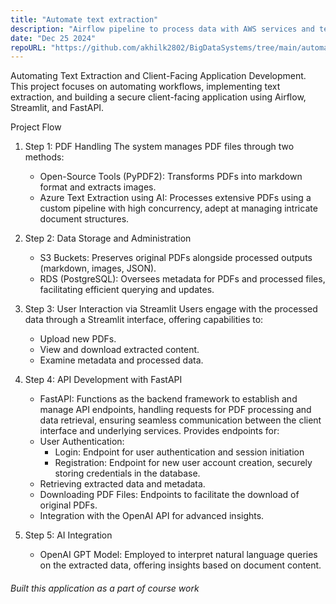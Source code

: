 ```yaml
---
title: "Automate text extraction"
description: "Airflow pipeline to process data with AWS services and text extraction tool"
date: "Dec 25 2024"
repoURL: "https://github.com/akhilk2802/BigDataSystems/tree/main/automate-extraction"
---
```


Automating Text Extraction and Client-Facing Application Development. This project focuses on automating workflows, implementing text extraction, and building a secure client-facing application using Airflow, Streamlit, and FastAPI.


Project Flow

1. Step 1: PDF Handling
   The system manages PDF files through two methods:
   - Open-Source Tools (PyPDF2): Transforms PDFs into markdown format and extracts images.
   - Azure Text Extraction using AI: Processes extensive PDFs using a custom pipeline with high concurrency, adept at managing intricate document structures.

2. Step 2: Data Storage and Administration
   - S3 Buckets: Preserves original PDFs alongside processed outputs (markdown, images, JSON).
   - RDS (PostgreSQL): Oversees metadata for PDFs and processed files, facilitating efficient querying and updates.

3. Step 3: User Interaction via Streamlit
   Users engage with the processed data through a Streamlit interface, offering capabilities to:
   - Upload new PDFs.
   - View and download extracted content.
   - Examine metadata and processed data.

4. Step 4: API Development with FastAPI
   -  FastAPI: Functions as the backend framework to establish and manage API endpoints, handling requests for PDF processing and data retrieval, ensuring seamless communication between the client interface and underlying services. Provides endpoints for:
   -  User Authentication:
      -  Login: Endpoint for user authentication and session initiation
      -  Registration: Endpoint for new user account creation, securely storing credentials in the database.
   - Retrieving extracted data and metadata.
   - Downloading PDF Files: Endpoints to facilitate the download of original PDFs.
   - Integration with the OpenAI API for advanced insights.

5. Step 5: AI Integration
   - OpenAI GPT Model: Employed to interpret natural language queries on the extracted data, offering insights based on document content.

###### Built this application as a part of course work 
